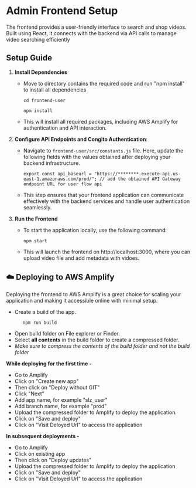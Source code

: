 # Admin Frontend Setup

The frontend provides a user-friendly interface to search and shop videos. Built using React, it connects with the backend via API calls to manage video searching efficiently

## Setup Guide

1. **Install Dependencies**

   - Move to directory contains the required code and run "npm install" to install all dependencies

     ```
     cd frontend-user

     npm install
     ```

   - This will install all required packages, including AWS Amplify for authentication and API interaction.

2. **Configure API Endpoints and Congito Authentication**:

   - Navigate to `frontend-user/src/constants.js` file. Here, update the following fields with the values obtained after deploying your backend infrastructure.

     ```
     export const api_baseurl = "https://********.execute-api.us-east-1.amazonaws.com/prod/"; // add the obtained API Gateway endpoint URL for user flow api
     ```

   - This step ensures that your frontend application can communicate effectively with the backend services and handle user authentication seamlessly.

3. **Run the Frontend**
   - To start the application locally, use the following command:
     ```
     npm start
     ```
   - This will launch the frontend on http://localhost:3000, where you can upload video file and add metadata with vidoes.

## ☁️ Deploying to AWS Amplify

Deploying the frontend to AWS Amplify is a great choice for scaling your application and making it accessible online with minimal setup.

- Create a build of the app.
  ```
     npm run build
  ```
- Open build folder on File explorer or Finder.
- Select **all contents** in the build folder to create a compressed folder.
- _Make sure to compress the contents of the build folder and not the build folder_

**While deploying for the first time -**

- Go to Amplify
- Click on "Create new app"
- Then click on "Deploy without GIT"
- Click "Next"
- Add app name, for example "slz_user"
- Add branch name, for example "prod"
- Upload the compressed folder to Amplify to deploy the application.
- Click on "Save and deploy"
- Click on "Visit Deloyed Url" to access the application

**In subsequent deployments -**

- Go to Amplify
- Click on existing app
- Then click on "Deploy updates"
- Upload the compressed folder to Amplify to deploy the application
- Click on "Save and deploy"
- Click on "Visit Deloyed Url" to access the application
